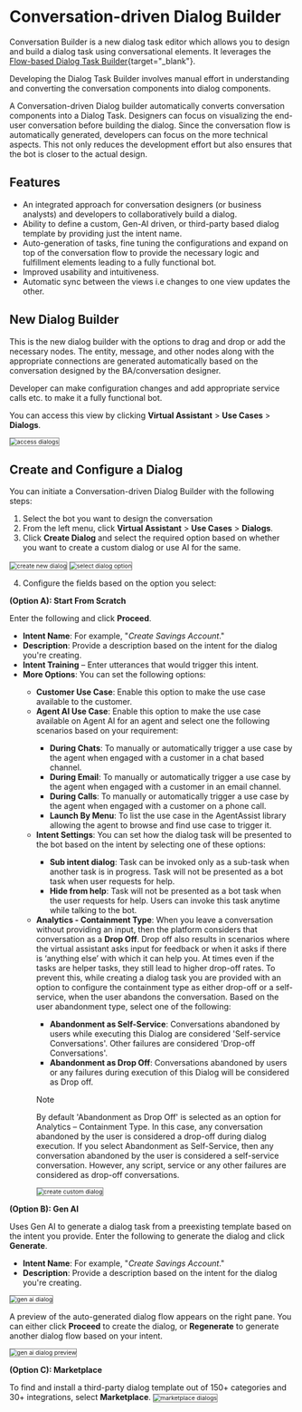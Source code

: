 # Conversation-driven Dialog Builder

Conversation Builder is a new dialog task editor which allows you to design and build a dialog task using conversational elements. It leverages the [Flow-based Dialog Task Builder](/docs/xo/automation/use-cases/dialogs/dialog-tasks-overview/){target="_blank"}.

Developing the Dialog Task Builder involves manual effort in understanding and converting the conversation components into dialog components.

A Conversation-driven Dialog builder automatically converts conversation components into a Dialog Task. Designers can focus on visualizing the end-user conversation before building the dialog. Since the conversation flow is automatically generated, developers can focus on the more technical aspects. This not only reduces the development effort but also ensures that the bot is closer to the actual design.

## Features

* An integrated approach for conversation designers (or business analysts) and developers to collaboratively build a dialog.
* Ability to define a custom, Gen-AI driven, or third-party based dialog template by providing just the intent name.
* Auto-generation of tasks, fine tuning the configurations and expand on top of the conversation flow to provide the necessary logic and fulfillment elements leading to a fully functional bot.
* Improved usability and intuitiveness.
* Automatic sync between the views i.e changes to one view updates the other.

## New Dialog Builder

This is the new dialog builder with the options to drag and drop or add the necessary nodes. The entity, message, and other nodes along with the appropriate connections are generated automatically based on the conversation designed by the BA/conversation designer.

Developer can make configuration changes and add appropriate service calls etc. to make it a fully functional bot.

You can access this view by clicking **Virtual Assistant** > **Use Cases** > **Dialogs**.

<img src="../images/access-dialogs.png" alt="access dialogs" title="access dialogs" style="border: 1px solid gray; zoom:75%;">

## Create and Configure a Dialog

You can initiate a Conversation-driven Dialog Builder with the following steps:

1. Select the bot you want to design the conversation
2. From the left menu, click **Virtual Assistant** > **Use Cases** > **Dialogs**.
3. Click **Create Dialog** and select the required option based on whether you want to create a custom dialog or use AI for the same.
<img src="../images/create-new-dialog.png" alt="create new dialog" title="create new dialog" style="border: 1px solid gray; zoom:75%;">
<img src="../images/select-dialog-option.png" alt="select dialog option" title="select dialog option" style="border: 1px solid gray; zoom:75%;">

4. Configure the fields based on the option you select:

**(Option A): Start From Scratch**
    
  Enter the following and click **Proceed**.
<ul><li><b>Intent Name</b>: For example, "<i>Create Savings Account</i>."</li>
<li><b>Description</b>: Provide a description based on the intent for the dialog you're creating.</li>
<li><b>Intent Training</b> – Enter utterances that would trigger this intent.</li>
<li><b>More Options</b>: You can set the following options:</li>
     <ul><li><b>Customer Use Case</b>: Enable this option to make the use case available to the customer.</li>
     <li><b>Agent AI Use Case</b>: Enable this option to make the use case available on Agent AI for an agent and select one the following scenarios based on your requirement:</li>
       <ul><li><b>During Chats</b>: To manually or automatically trigger a use case by the agent when engaged with a customer in a chat based channel.</li>
       <li><b>During Email</b>: To manually or automatically trigger a use case by the agent when engaged with a customer in an email channel.</li>
       <li><b>During Calls</b>: To manually or automatically trigger a use case by the agent when engaged with a customer on a phone call.</li>
       <li><b>Launch By Menu</b>: To list the use case in the AgentAssist library allowing the agent to browse and find use case to trigger it.</li></ul>
     <li><b>Intent Settings</b>: You can set how the dialog task will be presented to the bot based on the intent by selecting one of these options:</li>
       <ul><li><b>Sub intent dialog</b>: Task can be invoked only as a sub-task when another task is in progress. Task will not be presented as a bot task when user requests for help.</li>
      <li><b>Hide from help</b>: Task will not be presented as a bot task when the user requests for help. Users can invoke this task anytime while talking to the bot.</li></ul>
      <li><b>Analytics - Containment Type</b>: When you leave a conversation without providing an input, then the platform considers that conversation as a <b>Drop Off</b>. Drop off also results in scenarios where the virtual assistant asks input for feedback or when it asks if there is  ‘anything else’ with which it can help you. At times even if the tasks are helper tasks, they still lead to higher drop-off rates. To prevent this, while creating a dialog task you are provided with an option to configure the containment type as either drop-off or a self-service, when the user abandons the conversation. Based on the user abandonment type, select one of the following:</li>
    <ul><li><b>Abandonment as Self-Service</b>: Conversations abandoned by users while executing this Dialog are considered 'Self-service Conversations'. Other failures are considered 'Drop-off Conversations'.</li>
    <li><b>Abandonment as Drop Off</b>: Conversations abandoned by users or any failures during execution of this Dialog will be considered as Drop off.</li></ul>

<div class="admonition note">
<p class="admonition-title">Note</p>
<p>By default  'Abandonment as Drop Off' is selected as an option for Analytics – Containment Type. In this case, any conversation abandoned by the user is considered a drop-off during dialog execution.
If you select Abandonment as Self-Service, then any conversation abandoned by the user is considered a self-service conversation.  However, any script, service or any other failures are considered as drop-off conversations.</p></div>

<img src="../images/create-custom-dialog.png" alt="create custom dialog" title="create custom dialog" style="border: 1px solid gray; zoom:75%;"></ul></ul>

**(Option B): Gen AI**

Uses Gen AI to generate a dialog task from a preexisting template based on the intent you provide. Enter the following to generate the dialog and click **Generate**.
* **Intent Name**: For example, "*Create Savings Account*."
* **Description**: Provide a description based on the intent for the dialog you're creating.
    
<img src="../images/gen-ai-based-dialog.png" alt="gen ai dialog" title="gen ai dialog" style="border: 1px solid gray; zoom:75%;">

A preview of the auto-generated dialog flow appears on the right pane. You can either click **Proceed** to create the dialog, or **Regenerate** to generate another dialog flow based on your intent.

<img src="../images/preview-gen-a-dalog.png" alt="gen ai dialog preview" title="gen ai dialog preview" style="border: 1px solid gray; zoom:75%;">

**(Option C): Marketplace**

To find and install a third-party dialog template out of 150+ categories and 30+ integrations, select **Marketplace**.
<img src="../images/market-place-dialogs.png" alt="marketplace dialogs" title="marketplace dialogs" style="border: 1px solid gray; zoom:75%;">